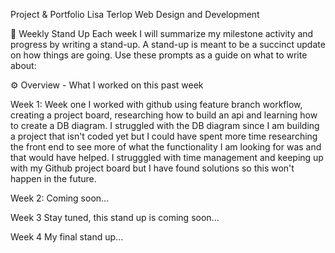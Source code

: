 Project & Portfolio
Lisa Terlop
Web Design and Development 


📢   Weekly Stand Up
Each week I will summarize my milestone activity and progress by writing a stand-up. A stand-up is meant to be a succinct update on how things are going. Use these prompts as a guide on what to write about:

⚙️ Overview - What I worked on this past week

Week 1: 
Week one I worked with github using feature branch workflow, creating a project board, researching how to build an api and learning how to create a DB diagram. I struggled with the DB diagram since I am building a project that isn't coded yet but I could have spent more time researching the front end to see more of what the functionality I am looking for was and that would have helped. I strugggled with time management and keeping up with my Github project board but I have found solutions so this won't happen in the future.

Week 2:
Coming soon...

Week 3
Stay tuned, this stand up is coming soon...

Week 4
My final stand up...

<br>
